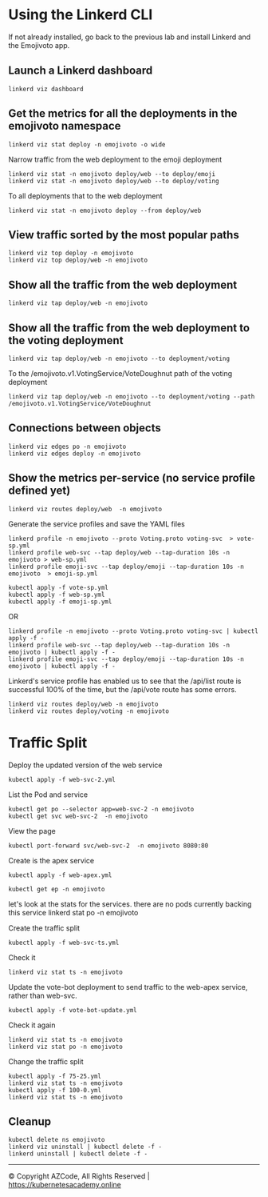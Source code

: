 # Using the Linkerd CLI

If not already installed, go back to the previous lab and install Linkerd and the Emojivoto app.

## Launch a Linkerd dashboard

    linkerd viz dashboard

## Get the metrics for all the deployments in the emojivoto namespace

    linkerd viz stat deploy -n emojivoto -o wide

Narrow traffic from the web deployment to the emoji deployment

    linkerd viz stat -n emojivoto deploy/web --to deploy/emoji
    linkerd viz stat -n emojivoto deploy/web --to deploy/voting

To all deployments that to the web deployment

    linkerd viz stat -n emojivoto deploy --from deploy/web

## View traffic sorted by the most popular paths

    linkerd viz top deploy -n emojivoto
    linkerd viz top deploy/web -n emojivoto

## Show all the traffic from the web deployment

    linkerd viz tap deploy/web -n emojivoto

## Show all the traffic from the web deployment to the voting deployment

    linkerd viz tap deploy/web -n emojivoto --to deployment/voting

To the /emojivoto.v1.VotingService/VoteDoughnut path of the voting deployment

    linkerd viz tap deploy/web -n emojivoto --to deployment/voting --path /emojivoto.v1.VotingService/VoteDoughnut

## Connections between objects

    linkerd viz edges po -n emojivoto
    linkerd viz edges deploy -n emojivoto

## Show the metrics per-service (no service profile defined yet)

    linkerd viz routes deploy/web  -n emojivoto

Generate the service profiles and save the YAML files

    linkerd profile -n emojivoto --proto Voting.proto voting-svc  > vote-sp.yml
    linkerd profile web-svc --tap deploy/web --tap-duration 10s -n emojivoto > web-sp.yml
    linkerd profile emoji-svc --tap deploy/emoji --tap-duration 10s -n emojivoto  > emoji-sp.yml

    kubectl apply -f vote-sp.yml
    kubectl apply -f web-sp.yml
    kubectl apply -f emoji-sp.yml

OR

    linkerd profile -n emojivoto --proto Voting.proto voting-svc | kubectl apply -f -
    linkerd profile web-svc --tap deploy/web --tap-duration 10s -n emojivoto | kubectl apply -f -
    linkerd profile emoji-svc --tap deploy/emoji --tap-duration 10s -n emojivoto | kubectl apply -f -

Linkerd's service profile has enabled us to see that the /api/list route is successful 100% of the time, but the /api/vote route has some errors.

    linkerd viz routes deploy/web -n emojivoto
    linkerd viz routes deploy/voting -n emojivoto

# Traffic Split

Deploy the updated version of the web service

    kubectl apply -f web-svc-2.yml

List the Pod and service

    kubectl get po --selector app=web-svc-2 -n emojivoto
    kubectl get svc web-svc-2  -n emojivoto

View the page

    kubectl port-forward svc/web-svc-2  -n emojivoto 8080:80

Create is the apex service

    kubectl apply -f web-apex.yml

    kubectl get ep -n emojivoto

let's look at the stats for the services. there are no pods currently backing this service
linkerd stat po -n emojivoto

Create the traffic split

    kubectl apply -f web-svc-ts.yml

Check it

    linkerd viz stat ts -n emojivoto

Update the vote-bot deployment to send traffic to the web-apex service, rather than web-svc.

    kubectl apply -f vote-bot-update.yml

Check it again

    linkerd viz stat ts -n emojivoto
    linkerd viz stat po -n emojivoto

Change the traffic split

    kubectl apply -f 75-25.yml
    linkerd viz stat ts -n emojivoto
    kubectl apply -f 100-0.yml
    linkerd viz stat ts -n emojivoto

## Cleanup

    kubectl delete ns emojivoto
    linkerd viz uninstall | kubectl delete -f -
    linkerd uninstall | kubectl delete -f -

---

© Copyright AZCode, All Rights Reserved | https://kubernetesacademy.online